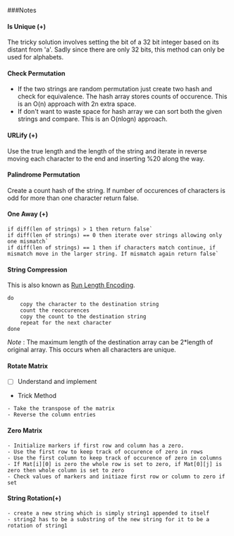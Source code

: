 ###Notes

#### Is Unique (+)

The tricky solution involves setting the bit of a 32 bit integer based on its distant from 'a'. Sadly since there are only 32 bits, this method can only be used for alphabets.

#### Check Permutation

* If the two strings are random permutation just create two hash and check for equivalence. The hash array stores counts of occurence. This is an O(n) approach with 2n extra space.
* If don't want to waste space for hash array we can sort both the given strings and compare. This is an O(nlogn) approach.

#### URLify (+)

Use the true length and the length of the string and iterate in reverse moving each character to the end and inserting %20 along the way.

#### Palindrome Permutation

Create a count hash of the string. If number of occurences of characters is odd for more than one character return false.

#### One Away (+)
```
if diff(len of strings) > 1 then return false`
if diff(len of strings) == 0 then iterate over strings allowing only one mismatch`
if diff(len of strings) == 1 then if characters match continue, if mismatch move in the larger string. If mismatch again return false`
```
#### String Compression

This is also known as [Run Length Encoding](https://en.wikipedia.org/wiki/Run-length_encoding).
```
do
	copy the character to the destination string
	count the reoccurences
	copy the count to the destination string
	repeat for the next character
done
```

_Note_ : The maximum length of the destination array can be 2*length of original array. This occurs when all characters are unique.

#### Rotate Matrix

- [ ] Understand and implement

* Trick Method

```
- Take the transpose of the matrix
- Reverse the column entries
```


#### Zero Matrix

```
- Initialize markers if first row and column has a zero.
- Use the first row to keep track of occurence of zero in rows
- Use the first column to keep track of occurence of zero in columns
- If Mat[i][0] is zero the whole row is set to zero, if Mat[0][j] is zero then whole column is set to zero
- Check values of markers and initiaze first row or column to zero if set
```

#### String Rotation(+)

```
- create a new string which is simply string1 appended to itself
- string2 has to be a substring of the new string for it to be a rotation of string1
```